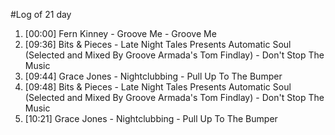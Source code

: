 #Log of 21 day

1. [00:00] Fern Kinney - Groove Me - Groove Me
1. [09:36] Bits & Pieces - Late Night Tales Presents Automatic Soul (Selected and Mixed By Groove Armada's Tom Findlay) - Don't Stop The Music
1. [09:44] Grace Jones - Nightclubbing - Pull Up To The Bumper
1. [09:48] Bits & Pieces - Late Night Tales Presents Automatic Soul (Selected and Mixed By Groove Armada's Tom Findlay) - Don't Stop The Music
1. [10:21] Grace Jones - Nightclubbing - Pull Up To The Bumper
